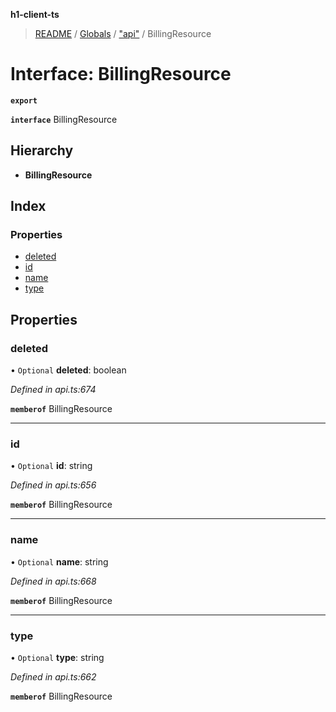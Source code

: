 **h1-client-ts**

> [README](../README.md) / [Globals](../globals.md) / ["api"](../modules/_api_.md) / BillingResource

# Interface: BillingResource

**`export`** 

**`interface`** BillingResource

## Hierarchy

* **BillingResource**

## Index

### Properties

* [deleted](_api_.billingresource.md#deleted)
* [id](_api_.billingresource.md#id)
* [name](_api_.billingresource.md#name)
* [type](_api_.billingresource.md#type)

## Properties

### deleted

• `Optional` **deleted**: boolean

*Defined in api.ts:674*

**`memberof`** BillingResource

___

### id

• `Optional` **id**: string

*Defined in api.ts:656*

**`memberof`** BillingResource

___

### name

• `Optional` **name**: string

*Defined in api.ts:668*

**`memberof`** BillingResource

___

### type

• `Optional` **type**: string

*Defined in api.ts:662*

**`memberof`** BillingResource
